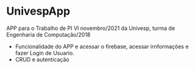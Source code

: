 # UnivespApp

APP para o Trabalho de PI VI novembro/2021 da Univesp, turma de Engenharia de Computação/2018
<br>
- Funcionalidade do APP e acessar o firebase, acessar irnformações e fazer Login de Usuario.
- CRUD e autenticação
